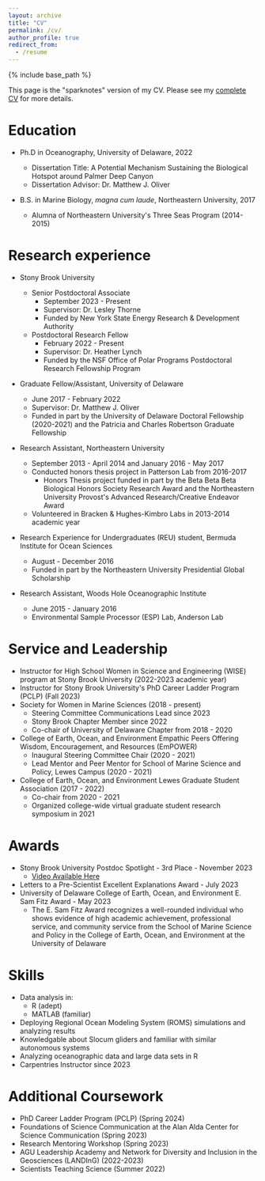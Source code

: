 ```yaml
---
layout: archive
title: "CV"
permalink: /cv/
author_profile: true
redirect_from:
  - /resume
---
```


{% include base_path %}

This page is the "sparknotes" version of my CV. Please see my [complete CV](https://github.com/klgallagher/klgallagher.github.io/files/14617886/KLG_CV_2024.pdf)
 for more details. 

Education
======
* Ph.D in Oceanography, University of Delaware, 2022
  * Dissertation Title: A Potential Mechanism Sustaining the Biological Hotspot around Palmer Deep Canyon
  * Dissertation Advisor: Dr. Matthew J. Oliver 

* B.S. in Marine Biology, _magna cum laude_, Northeastern University, 2017
  * Alumna of Northeastern University's Three Seas Program (2014-2015) 

Research experience
======
* Stony Brook University
  * Senior Postdoctoral Associate
    *  September 2023 - Present
    *  Supervisor: Dr. Lesley Thorne
    *  Funded by New York State Energy Research & Development Authority
  * Postdoctoral Research Fellow
    * February 2022 - Present
    * Supervisor: Dr. Heather Lynch
    * Funded by the NSF Office of Polar Programs Postdoctoral Research Fellowship Program 

* Graduate Fellow/Assistant, University of Delaware
  * June 2017 - February 2022
  * Supervisor: Dr. Matthew J. Oliver
  * Funded in part by the University of Delaware Doctoral Fellowship (2020-2021) and the Patricia and Charles Robertson Graduate Fellowship 

* Research Assistant, Northeastern University 
  * September 2013 - April 2014 and January 2016 - May 2017
  * Conducted honors thesis project in Patterson Lab from 2016-2017
    * Honors Thesis project funded in part by the Beta Beta Beta Biological Honors Society Research Award and the Northeastern University Provost's Advanced Research/Creative Endeavor Award
  * Volunteered in Bracken & Hughes-Kimbro Labs in 2013-2014 academic year

* Research Experience for Undergraduates (REU) student, Bermuda Institute for Ocean Sciences
  * August - December 2016
  * Funded in part by the Northeastern University Presidential Global Scholarship

* Research Assistant, Woods Hole Oceanographic Institute
  * June 2015 - January 2016
  * Environmental Sample Processor (ESP) Lab, Anderson Lab       
  
Service and Leadership
======
* Instructor for High School Women in Science and Engineering (WISE) program at Stony Brook University (2022-2023 academic year)
* Instructor for Stony Brook University's PhD Career Ladder Program (PCLP) (Fall 2023)
* Society for Women in Marine Sciences (2018 - present)
  * Steering Committee Communications Lead since 2023
  * Stony Brook Chapter Member since 2022
  * Co-chair of University of Delaware Chapter from 2018 - 2020
* College of Earth, Ocean, and Environment Empathic Peers Offering Wisdom, Encouragement, and Resources (EmPOWER)
  * Inaugural Steering Committee Chair (2020 - 2021) 
  * Lead Mentor and Peer Mentor for School of Marine Science and Policy, Lewes Campus (2020 - 2021)
* College of Earth, Ocean, and Environment Lewes Graduate Student Association (2017 - 2022) 
  * Co-chair from 2020 - 2021
  * Organized college-wide virtual graduate student research symposium in 2021

Awards
======
* Stony Brook University Postdoc Spotlight - 3rd Place - November 2023
  * [Video Available Here](https://www.youtube.com/watch?v=lyVtvvE3ZPw)
* Letters to a Pre-Scientist Excellent Explanations Award - July 2023
* University of Delaware College of Earth, Ocean, and Environment E. Sam Fitz Award - May 2023
  * The E. Sam Fitz Award recognizes a well-rounded individual who shows evidence of high academic achievement, professional service, and community service from the School of Marine Science and Policy in the College of Earth, Ocean, and Environment at the University of Delaware 

Skills
======
* Data analysis in: 
  * R (adept)
  * MATLAB (familiar)
* Deploying Regional Ocean Modeling System (ROMS) simulations and analyzing results
* Knowledgable about Slocum gliders and familiar with similar autonomous systems
* Analyzing oceanographic data and large data sets in R
* Carpentries Instructor since 2023

Additional Coursework
======
* PhD Career Ladder Program (PCLP) (Spring 2024)
* Foundations of Science Communication at the Alan Alda Center for Science Communication (Spring 2023)
* Research Mentoring Workshop (Spring 2023)
* AGU Leadership Academy and Network for Diversity and Inclusion in the Geosciences (LANDInG) (2022-2023)
* Scientists Teaching Science (Summer 2022)

